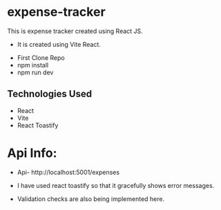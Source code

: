 # expense-tracker
This is expense tracker created using React JS. 

* It is created using Vite React.
- First Clone Repo
- npm install
- npm run dev

## Technologies Used
- React
- Vite
- React Toastify

# Api Info:
- Api- http://localhost:5001/expenses

- I have used react toastify so that it gracefully shows error messages.
- Validation checks are also being implemented here.
